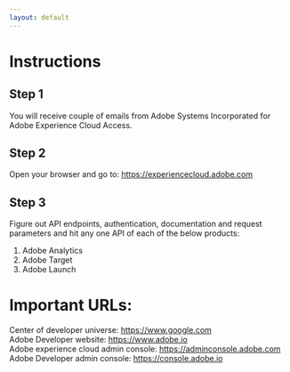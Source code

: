 ```yaml
---
layout: default
---
```

# Instructions

## Step 1
You will receive couple of emails from Adobe Systems Incorporated for Adobe Experience Cloud Access.

## Step 2
Open your browser and go to: https://experiencecloud.adobe.com

## Step 3
Figure out API endpoints, authentication, documentation and request parameters and hit any one API of each of the below products:
1) Adobe Analytics
2) Adobe Target
3) Adobe Launch

# Important URLs:

Center of developer universe: https://www.google.com \
Adobe Developer website: https://www.adobe.io \
Adobe experience cloud admin console: https://adminconsole.adobe.com \
Adobe Developer admin console: https://console.adobe.io


